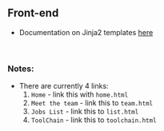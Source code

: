 ## Front-end

- Documentation on Jinja2 templates [here](https://jinja.palletsprojects.com/en/2.11.x/)

<br>

### Notes:
- There are currently 4 links:
    1. `Home` - link this with `home.html`
    2. `Meet the team` - link this to `team.html`
    3. `Jobs List` - link this to `list.html`
    4. `ToolChain` - link this to `toolchain.html`